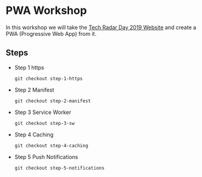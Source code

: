 # PWA Workshop
In this workshop we will take the [Tech Radar Day 2019 Website](https://fullstackradar.tikalk.com/) and create a PWA (Progressive Web App) from it.

## Steps
* Step 1 https
    ```
    git checkout step-1-https
    ```
* Step 2 Manifest
    ```
    git checkout step-2-manifest
    ```
* Step 3 Service Worker
    ```
    git checkout step-3-sw
    ```
* Step 4 Caching
    ```
    git checkout step-4-caching
    ```
* Step 5 Push Notifications
    ```
    git checkout step-5-notifications
    ```
